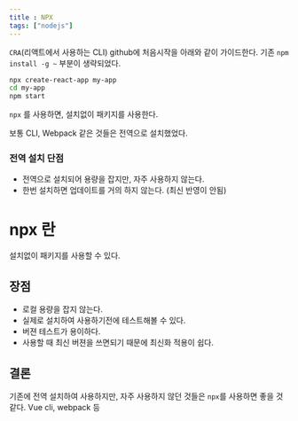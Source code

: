 ```yaml
---
title : NPX
tags: ["nodejs"]
---
```

`CRA`(리액트에서 사용하는 CLI) github에 처음시작을 아래와 같이 가이드한다. 
기존 `npm install -g ~` 부분이 생략되었다.
```bash bash 
npx create-react-app my-app
cd my-app
npm start
```
`npx` 를 사용하면, 설치없이 패키지를 사용한다. 

보통 CLI, Webpack 같은 것들은 전역으로 설치했었다.

### 전역 설치 단점
* 전역으로 설치되어 용량을 잡지만, 자주 사용하지 않는다.
* 한번 설치하면 업데이트를 거의 하지 않는다. (최신 반영이 안됨)

# npx 란 
설치없이 패키지를 사용할 수 있다. 

## 장점 
* 로컬 용량을 잡지 않는다.
* 실제로 설치하여 사용하기전에 테스트해볼 수 있다. 
* 버젼 테스트가 용이하다.
* 사용할 때 최신 버젼을 쓰면되기 때문에 최신화 적용이 쉽다.

## 결론
기존에 전역 설치하여 사용하지만, 자주 사용하지 않던 것들은 `npx`를 사용하면 좋을 것 같다.
Vue cli, webpack 등

<!--stackedit_data:
eyJoaXN0b3J5IjpbLTEyNjg3MDQzNV19
-->